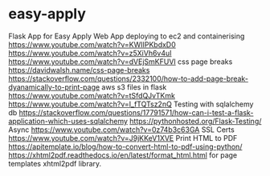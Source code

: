 # easy-apply
Flask App for Easy Apply Web App
deploying to ec2 and containerising
https://www.youtube.com/watch?v=KWIIPKbdxD0
https://www.youtube.com/watch?v=z5XiVh6v4uI
https://www.youtube.com/watch?v=dVEjSmKFUVI
css page breaks
https://davidwalsh.name/css-page-breaks
https://stackoverflow.com/questions/2332100/how-to-add-page-break-dyanamically-to-print-page
aws s3 files in flask
https://www.youtube.com/watch?v=tSfdQJvTKmk
https://www.youtube.com/watch?v=I_fTQTsz2nQ
Testing with sqlalchemy db
https://stackoverflow.com/questions/17791571/how-can-i-test-a-flask-application-which-uses-sqlalchemy 
https://pythonhosted.org/Flask-Testing/
Async
https://www.youtube.com/watch?v=0z74b3c63GA
SSL Certs
https://www.youtube.com/watch?v=J9jKKeV1XVE 
Print HTML to PDF 
https://apitemplate.io/blog/how-to-convert-html-to-pdf-using-python/
https://xhtml2pdf.readthedocs.io/en/latest/format_html.html for page templates xhtml2pdf library.